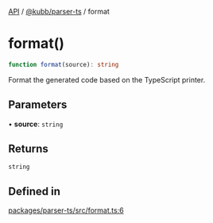 [API](../../../packages.md) / [@kubb/parser-ts](../index.md) / format

# format()

```ts
function format(source): string
```

Format the generated code based on the TypeScript printer.

## Parameters

• **source**: `string`

## Returns

`string`

## Defined in

[packages/parser-ts/src/format.ts:6](https://github.com/kubb-project/kubb/blob/7f30045af96d8c89b6cda0a30f7535f095a0cb45/packages/parser-ts/src/format.ts#L6)
